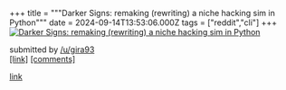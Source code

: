 +++
title = """Darker Signs: remaking (rewriting) a niche hacking sim in Python"""
date = 2024-09-14T13:53:06.000Z
tags = ["reddit","cli"]
+++
[![Darker Signs: remaking (rewriting) a niche hacking sim in Python](https://external-preview.redd.it/J2aG7jssFQfEcjMrqHwiy8_r0Yn0-n8-eJOEA4NRzTc.jpg?width=640&crop=smart&auto=webp&s=afb4860b2af6877ba46c4615371a52f213f18ae3 "Darker Signs: remaking (rewriting) a niche hacking sim in Python")](https://www.reddit.com/r/commandline/comments/1fgmkjw/darker_signs_remaking_rewriting_a_niche_hacking/)

submitted by [/u/gira93](https://www.reddit.com/user/gira93)  
[\[link\]](https://github.com/gira93/darker-signs) [\[comments\]](https://www.reddit.com/r/commandline/comments/1fgmkjw/darker_signs_remaking_rewriting_a_niche_hacking/)

[link](https://www.reddit.com/r/commandline/comments/1fgmkjw/darker_signs_remaking_rewriting_a_niche_hacking/)
